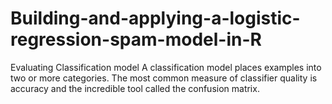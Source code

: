 # Building-and-applying-a-logistic-regression-spam-model-in-R
Evaluating Classification model A classification model places examples into two or more categories. The most common measure of classifier quality is accuracy and the incredible tool called the confusion matrix.
